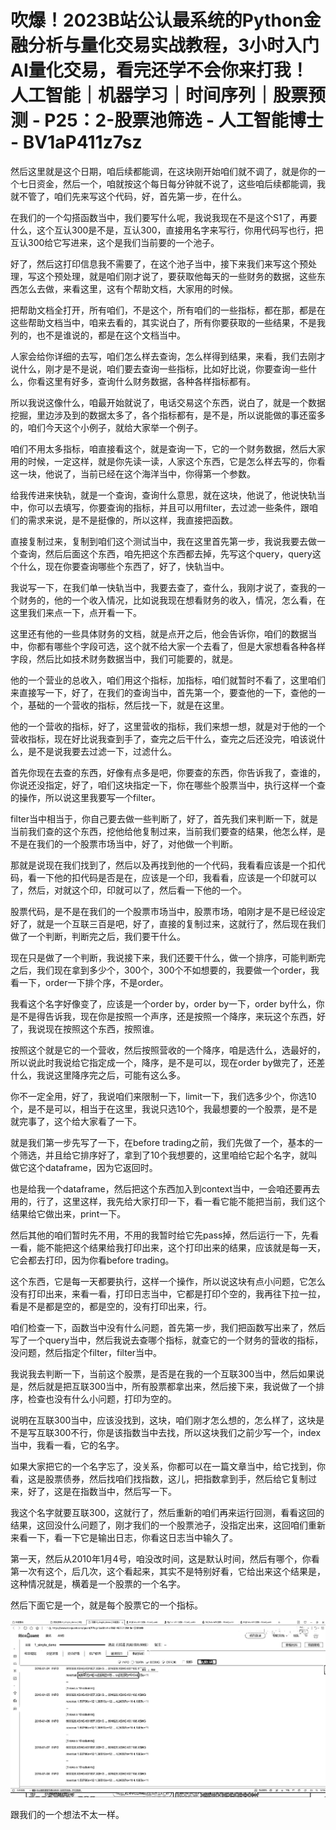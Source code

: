 # 吹爆！2023B站公认最系统的Python金融分析与量化交易实战教程，3小时入门AI量化交易，看完还学不会你来打我！人工智能｜机器学习｜时间序列｜股票预测 - P25：2-股票池筛选 - 人工智能博士 - BV1aP411z7sz

然后这里就是这个日期，咱后续都能调，在这块刚开始咱们就不调了，就是你的一个七日资金，然后一个，咱就按这个每日每分钟就不说了，这些咱后续都能调，我就不管了，咱们先来写这个代码，好，首先第一步，在什么。

在我们的一个勾搭函数当中，我们要写什么呢，我说我现在不是这个S1了，再要什么，这个互认300是不是，互认300，直接用名字来写行，你用代码写也行，把互认300给它写进来，这个是我们当前要的一个池子。

好了，然后这打印信息我不需要了，在这个池子当中，接下来我们来写这个预处理，写这个预处理，就是咱们刚才说了，要获取他每天的一些财务的数据，这些东西怎么去做，来看这里，这有个帮助文档，大家用的时候。

把帮助文档全打开，所有咱们，不是这个，所有咱们的一些指标，都在那，都是在这些帮助文档当中，咱来去看的，其实说白了，所有你要获取的一些结果，不是我列的，也不是谁说的，都是在这个文档当中。

人家会给你详细的去写，咱们怎么样去查询，怎么样得到结果，来看，我们去刚才说什么，刚才是不是说，咱们要去查询一些指标，比如好比说，你要查询一些什么，你看这里有好多，查询什么财务数据，各种各样指标都有。

所以我说这像什么，咱最开始就说了，电话交易这个东西，说白了，就是一个数据挖掘，里边涉及到的数据太多了，各个指标都有，是不是，所以说能做的事还蛮多的，咱们今天这个小例子，就给大家举一个例子。

咱们不用太多指标，咱直接看这个，就是查询一下，它的一个财务数据，然后大家用的时候，一定这样，就是你先读一读，人家这个东西，它是怎么样去写的，你看这一块，他说了，当前已经在这个海洋当中，你得第一个参数。

给我传进来快轨，就是一个查询，查询什么意思，就在这块，他说了，他说快轨当中，你可以去填写，你要查询的指标，并且可以用filter，去过滤一些条件，跟咱们的需求来说，是不是挺像的，所以这样，我直接把函数。

直接复制过来，复制到咱们这个测试当中，我在这里首先第一步，我说我要去做一个查询，然后后面这个东西，咱先把这个东西都去掉，先写这个query，query这个什么，现在你要查询哪些个东西了，好了，快轨当中。

我说写一下，在我们单一快轨当中，我要去查了，查什么，我刚才说了，查我的一个财务的，他的一个收入情况，比如说我现在想看财务的收入，情况，怎么看，在这里我们来点一下，点开看一下。

这里还有他的一些具体财务的文档，就是点开之后，他会告诉你，咱们的数据当中，你都有哪些个字段可选，这个就不给大家一个去看了，但是大家想看各种各样字段，然后比如技术财务数据当中，我们可能要的，就是。

他的一个营业的总收入，咱们用这个指标，加指标，咱们就暂时不看了，这里咱们来直接写一下，好了，在我们的查询当中，首先第一个，要查他的一下，查他的一个，基础的一个营收的指标，然后找一下，就是在这里。

他的一个营收的指标，好了，这里营收的指标，我们来想一想，就是对于他的一个营收指标，现在好比说我查到手了，查完之后干什么，查完之后还没完，咱该说什么，是不是说我要去过滤一下，过滤什么。

首先你现在去查的东西，好像有点多是吧，你要查的东西，你告诉我了，查谁的，你说还没指定，好了，咱们这块指定一下，你在哪些个股票当中，执行这样一个查的操作，所以说这里我要写一个filter。

filter当中相当于，你自己要去做一些判断了，好了，首先我们来判断一下，就是当前我们查的这个东西，挖他给他复制过来，当前我们要查的结果，他怎么样，是不是在我们的一个股票市场当中，好了，对他做一个判断。

那就是说现在我们找到了，然后以及再找到他的一个代码，我看看应该是一个扣代码，看一下他的扣代码是否是在，应该是一个印，我看看，应该是一个印就可以了，然后，对就这个印，印就可以了，然后看一下他的一个。

股票代码，是不是在我们的一个股票市场当中，股票市场，咱刚才是不是已经设定好了，就是一个互联三百是吧，好了，直接的复制过来，这就行了，然后现在我们做了一个判断，判断完之后，我们要干什么。

现在只是做了一个判断，我说接下来，我们还要干什么，做一个排序，可能判断完之后，我们现在拿到多少个，300个，300个不如想要的，我要做一个order，我看一下，order一下排个序，不是order。

我看这个名字好像变了，应该是一个order by，order by一下，order by什么，你是不是得告诉我，现在你是按照一个声序，还是按照一个降序，来玩这个东西，好了，我说现在按照这个东西，按照谁。

按照这个就是它的一个营收，然后按照营收的一个降序，咱是选什么，选最好的，所以说此时我说给它指定成一个，降序，是不是可以，现在order by做完了，还差什么，我说这里降序完之后，可能有这么多。

你不一定全用，好了，我说咱们来限制一下，limit一下，我们选多少个，你选10个，是不是可以，相当于在这里，我说只选10个，我最想要的一个股票，是不是就完事了，这个给大家看了一下。

就是我们第一步先写了一下，在before trading之前，我们先做了一个，基本的一个筛选，并且给它排序好了，拿到了10个我想要的，这里咱给它起个名字，就叫做它这个dataframe，因为它返回时。

也是给我一个dataframe，然后把这个东西加入到context当中，一会咱还要再去用的，行了，这里这样，我先给大家打印一下，看一看它能不能把当前，我们这个结果给它做出来，print一下。

然后其他的咱们暂时先不用，不用的我暂时给它先pass掉，然后运行一下，先看一看，能不能把这个结果给我打印出来，这个打印出来的结果，应该就是每一天，它会都去打印，因为你看before trading。

这个东西，它是每一天都要执行，这样一个操作，所以说这块有点小问题，它怎么没有打印出来，来看一看，打印日志当中，它都是打印个空的，我再往下拉一拉，看是不是都是空的，都是空的，没有打印出来，行。

咱们检查一下，函数当中没有什么问题，首先第一步，我们把函数写出来了，然后写了一个query当中，然后我说去查哪个指标，就查它的一个财务的营收的指标，没问题，然后指定个filter，filter当中。

我说我去判断一下，当前这个股票，是否是在我的一个互联300当中，然后如果说是，然后就是把互联300当中，所有股票都拿出来，然后接下来，我说做了一个排序，检查也没有什么小问题，打印为空的。

说明在互联300当中，应该没找到，这块，咱们刚才怎么想的，怎么样了，这块是不是写互联300不行，你是该指数当中去找，所以这块我们之前少写一个，index当中，我看一看，它的名字。

如果大家把它的一个名字忘了，没关系，你都可以在一篇文章当中，给它找到，你看，这是股票债券，然后找咱们找指数，这儿，把指数拿到手，然后给它复制过来，好了，这是在指数当中，然后写一下。

我这个名字就要互联300，这就行了，然后重新的咱们再来运行回测，看看这回的结果，这回没什么问题了，刚才我们的一个股票池子，没指定出来，这回咱们重新来看一下，看一下它是输出日志，你看这日志当中输久了。

第一天，然后从2010年1月4号，咱没改时间，这是默认时间，然后有哪个，你看第一次有这个，后几次，这个看起来，其实不是特别好看，它给出来这个结果是，这种情况就是，横着是一个股票的一个名字。

然后下面它是一个，就是每个股票它的一个指标。

![](img/2917b4949fb3ecc6df974f6f153228c0_1.png)

跟我们的一个想法不太一样。